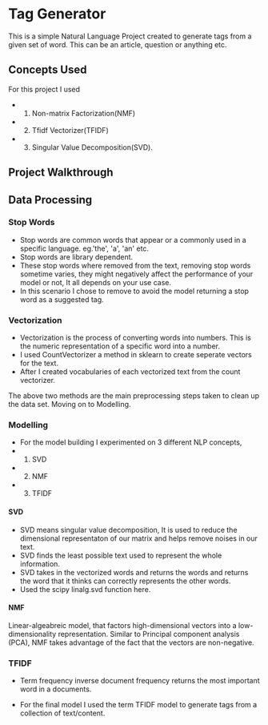 # Tag Generator
This is a simple Natural Language Project created to generate tags from a given set of word. This can be an article, question or anything etc.

## Concepts Used
For this project I used
- 1. Non-matrix Factorization(NMF)
- 2. Tfidf Vectorizer(TFIDF)
- 3. Singular Value Decomposition(SVD).

## Project Walkthrough

## Data Processing

### Stop Words
- Stop words are common words that appear or a commonly used in a specific language. eg.'the', 'a', 'an' etc.
- Stop words are library dependent.
- These stop words where removed from the text, removing stop words sometime varies, they might negatively 
affect the performance of your model or not, It all depends on your use case. 
- In this scenario I chose to remove to avoid the model returning a stop word as a suggested tag.

### Vectorization
- Vectorization is the process of converting words into numbers. This is the numeric representation of a specific word into a number.
- I used CountVectorizer a method in sklearn to create seperate vectors for the text.
- After I created vocabularies of each vectorized text from the count vectorizer.

The above two methods are the main preprocessing steps taken to clean up the data set. Moving on to Modelling.

### Modelling
- For the model building I experimented on 3 different NLP concepts,
- 1. SVD
- 2. NMF
- 3. TFIDF

#### SVD
- SVD means singular value decomposition, It is used to reduce the dimensional representaton of our matrix and helps remove noises in our text.
- SVD finds the least possible text used to represent the whole information.
- SVD takes in the vectorized words and returns the words and returns the word that it thinks can correctly represents the other words.
- Used the scipy linalg.svd function here.

#### NMF
Linear-algeabreic model, that factors high-dimensional vectors into a low-dimensionality representation. 
Similar to Principal component analysis (PCA), NMF takes advantage of the fact that the vectors are non-negative.

### TFIDF
- Term frequency inverse document frequency returns the most important word in a documents.

- For the final model I used the term TFIDF model to generate tags from a collection of text/content.
